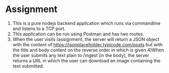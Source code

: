 # Assignment
1) This is a pure nodejs backend application which runs via commandline and listens to a TCP port.
2) This application can be run using Postman and has two routes.
3) When the user visits /assignment, the server will return a JSON object with the content of https://jsonplaceholder.typicode.com/posts
but with the title and body content on the reverse order in which is given
4)When the user submits any text plain to /ingest (in the body), the server returns a URL in which the user can download an image containing the text submitted.
